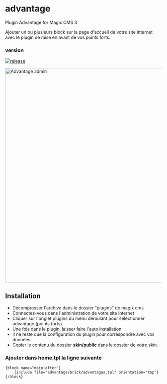 # advantage
Plugin Advantage for Magix CMS 3

Ajouter un ou plusieurs block sur la page d'accueil de votre site internet avec le plugin de mise en avant de vos points forts.

### version

[![release](https://img.shields.io/github/release/magix-cms/advantage.svg)](https://github.com/magix-cms/advantage/releases/latest)

<img width="691" alt="Advantage admin" src="https://user-images.githubusercontent.com/356674/231793568-ee57d439-f72a-4307-94c0-81b2a0077b64.png">

## Installation
 * Décompresser l'archive dans le dossier "plugins" de magix cms
 * Connectez-vous dans l'administration de votre site internet
 * Cliquer sur l'onglet plugins du menu déroulant pour sélectionner advantage (points forts).
 * Une fois dans le plugin, laisser faire l'auto installation
 * Il ne reste que la configuration du plugin pour correspondre avec vos données.
 * Copier le contenu du dossier **skin/public** dans le dossier de votre skin.

### Ajouter dans home.tpl la ligne suivante

```smarty
{block name="main:after"}
    {include file="advantage/brick/advantages.tpl" orientation="top"}
{/block}
````